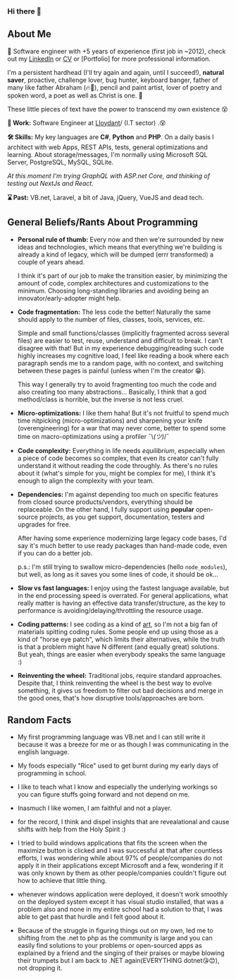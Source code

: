 ### Hi there 👋

<!--
**chimexGitHub/chimexGitHub** is a ✨ _special_ ✨ repository because its `README.md` (this file) appears on your GitHub profile.

Here are some ideas to get you started:

- 🔭 I’m currently working on ...
- 🌱 I’m currently learning ...
- 👯 I’m looking to collaborate on ...
- 🤔 I’m looking for help with ...
- 💬 Ask me about ...
- 📫 How to reach me: ...
- 😄 Pronouns: ...
- ⚡ Fun fact: ...
-->
## About Me 

🤵 Software engineer with +5 years of experience (first job in ~2012), check out my [LinkedIn](https://linkedin.com/okekechimezieglory) or [CV](https://drive.google.com/file/d/1qEh7xj58phC4DnlchxmTReNbzk19kVPh/view?usp=sharing) or [Portfolio] for more professional information.

I'm a persistent hardhead (I'll try again and again, until I succeed!), **natural saver**, proactive, challenge lover, bug hunter, keyboard banger, father of many like father Abraham (🔥🧊), pencil and paint artist, lover of poetry and spoken word, a poet as well as Christ is one. 🍨

 These little pieces of text have the power to transcend my own existence 😵

**💼 Work:** Software Engineer at [Lloydant](https://www.lloydant.com/)/ (I.T sector) .😵

**🛠 Skills:** My key languages are **C#**, **Python** and **PHP**. On a daily basis I architect with web Apps, REST APIs, tests, general optimizations and learning. About storage/messages, I'm normally using Microsoft SQL Server, PostgreSQL, MySQL, SQLite.

_At this moment I'm trying GraphQL with ASP.net Core, and thinking of testing out NextJs and React._

**⌛ Past:** VB.net, Laravel, a bit of Java, jQuery, VueJS and dead tech.


## General Beliefs/Rants About Programming

- **Personal rule of thumb:** Every now and then we're surrounded by new ideas and technologies, which means that everything we're building is already a kind of legacy, which will be dumped (errr transformed) a couple of years ahead.

    I think it's part of our job to make the transition easier, by minimizing the amount of code, complex architectures and customizations to the minimum. Choosing long-standing libraries and avoiding being an innovator/early-adopter might help.

- **Code fragmentation:** The less code the better! Naturally the same should apply to the number of files, classes, tools, services, etc.

    Simple and small functions/classes (implicitly fragmented across several files) are easier to test, reuse, understand and difficult to break. I can't disagree with that! But in my experience debugging/reading such code highly increases my cognitive load, I feel like reading a book where each paragraph sends me to a random page, with no context, and switching between these pages is painful (unless when I'm the creator 😁).

    This way I generally try to avoid fragmenting too much the code and also creating too many abstractions... Basically, I think that a god method/class is horrible, but the inverse is not less cruel.

- **Micro-optimizations:** I like them haha! But it's not fruitful to spend much time nitpicking (micro-optimizations) and sharpening your knife (overengineering) for a war that may never come, better to spend some time on macro-optimizations using a profiler ¯\\_(ツ)_/¯

- **Code complexity:** Everything in life needs *equilibrium*, especially when a piece of code becomes so complex, that even its creator can't fully understand it without reading the code throughly. As there's no rules about it (what's simple for you, might be complex for me), I think it's enough to align the complexity with your team.

- **Dependencies:** I'm against depending too much on specific features from closed source products/vendors, everything should be replaceable. On the other hand, I fully support using **popular** open-source projects, as you get support, documentation, testers and upgrades for free.

    After having some experience modernizing large legacy code bases, I'd say it's much better to use ready packages than hand-made code, even if you can do a better job.

    p.s.: I'm still trying to swallow micro-dependencies (hello `node_modules`), but well, as long as it saves you some lines of code, it should be ok...

- **Slow vs fast languages:** I enjoy using the fastest language available, but in the end processing speed is overrated. For general applications, what really matter is having an effective data transfer/structure, as the key to performance is avoiding/delaying/throttling the resource usage.

- **Coding patterns:** I see coding as a kind of [art](https://www.dwitter.net), so I'm not a big fan of materials spitting coding rules. Some people end up using those as a kind of "horse eye patch", which limits their alternatives, while the truth is that a problem might have N different (and equally great) solutions. But yeah, things are easier when everybody speaks the same language :)

- **Reinventing the wheel:** Traditional jobs, require standard approaches. Despite that, I think reinventing the wheel is the best way to evolve something, it gives us freedom to filter out bad decisions and merge in the good ones, that's how disruptive tools/approaches are born.


## Random Facts

- My first programming language was VB.net and I can still write it because it was a breeze for me or as though I was communicating in the english language.

- My foods especially "Rice" used to get burnt during my early days of programming in school.

- I like to teach what I know and especially the underlying workings so you can figure stuffs going forward and not depend on me.

- Inasmuch I like women, I am faithful and not a player.

- for the record, I think and dispel insights that are revealational and cause shifts with help from the Holy Spirit :)

- I tried to build windows applications that fits the screen when the maximize button is clicked and I was successful at that after countless efforts, I was wondering while about 97% of people/companies do not apply it in their applications except Microsoft and a few, wondering if it was only known by them as other people/companies couldn't figure out how to achieve that little thing.

- whenever windows application were deployed, it doesn't work smoothly on the deployed system except it has visual studio installed, that was a problem also and none in my entire school had a solution to that, I was able to get past that hurdle and I felt good about it.

- Because of the struggle in figuring things out on my own, led me to shifting from the .net to php as the community is large and you can easily find solutions to your problems or open-sourced apps as explained by a friend and the singing of their praises or maybe blowing their trumpets but I am back to .NET again(EVERYTHING dotnet😘😊), not dropping it.

<!--



[![GitHub stats](https://github-readme-stats.vercel.app/api?username=chimexGitHub)](https://github.com/chimexGitHub)
[![Top Langs](https://github-readme-stats.vercel.app/api/top-langs/?username=chimexGitHub&layout=compact&langs_count=10)](https://github.com/chimexGitHub)
-->
